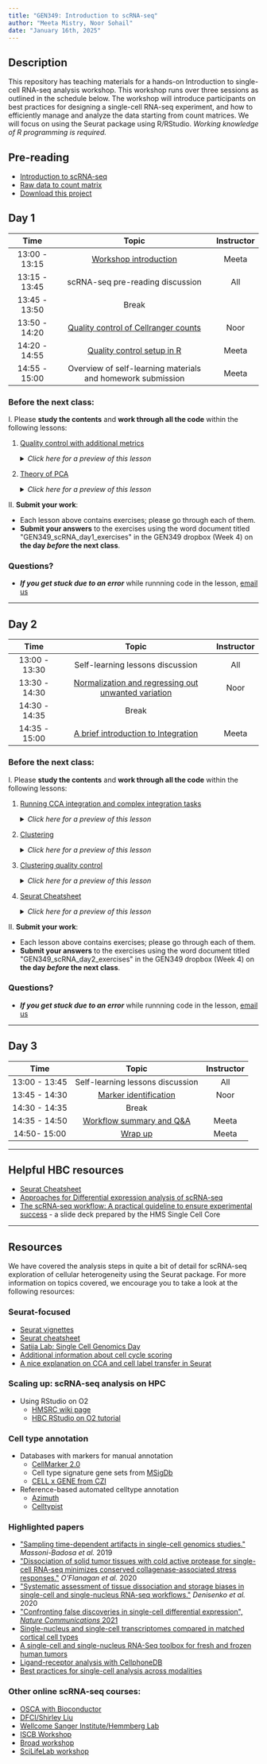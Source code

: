 ```yaml
---
title: "GEN349: Introduction to scRNA-seq"
author: "Meeta Mistry, Noor Sohail"
date: "January 16th, 2025"
---
```


## Description
This repository has teaching materials for a hands-on Introduction to single-cell RNA-seq analysis workshop. This workshop runs over three sessions as outlined in the schedule below. The workshop will introduce participants on best practices for designing a single-cell RNA-seq experiment, and how to efficiently manage and analyze the data starting from count matrices. We will focus on using the Seurat package using R/RStudio. _Working knowledge of R programming is required._

## Pre-reading

* [Introduction to scRNA-seq](../lessons/01_intro_to_scRNA-seq.md)
* [Raw data to count matrix](../lessons/02_SC_generation_of_count_matrix.md)
* [Download this project](https://www.dropbox.com/s/vop78wq76h02a2f/single_cell_rnaseq.zip?dl=1)

## Day 1

| Time |  Topic  | Instructor |
|:-----------:|:----------:|:--------:|
| 13:00 - 13:15 | [Workshop introduction](../slides/GEN349_workshop_intro_slides.pdf) | Meeta |
| 13:15 - 13:45 | scRNA-seq pre-reading discussion | All |
| 13:45 - 13:50 | Break |  |
| 13:50 - 14:20 | [Quality control of Cellranger counts](../lessons/04_cellranger_QC.md) | Noor |
| 14:20 - 14:55 | [Quality control setup in R](../lessons/03_SC_quality_control-setup.md) | Meeta |
| 14:55 - 15:00 | Overview of self-learning materials and homework submission | Meeta |


### Before the next class:

I. Please **study the contents** and **work through all the code** within the following lessons:
 
 1.  [Quality control with additional metrics](../lessons/04_SC_quality_control.md)
      <details>
       <summary><i>Click here for a preview of this lesson</i></summary>
         <br>In addition to the QC generated by cellranger, we can also compute some of our own metrics based on the raw data we have loaded into our Seurat object. <br><br>In this lesson you will:<br>
             - Compute essential QC metrics for each sample<br>
             - Create plots to visualize metrics across cells per sample<br>
             - Critically evaluate each plot and learn what each QC metric means<br><br>
        </details>
     
   2. [Theory of PCA](../lessons/05_theory_of_PCA.md)
      <details>
       <summary><i>Click here for a preview of this lesson</i></summary>
         <br>Before we can begin the next steps of the workflow, we need to make sure you have a good understanding of Principal Components Analysis (PCA). This method will be utilized in the scRNA-seq analysis workflow, and this foundation will help you better navigate those steps and interpretation of results.<br><br>
        </details>
         

II. **Submit your work**:
   * Each lesson above contains exercises; please go through each of them.
   * **Submit your answers** to the exercises using the word document titled "GEN349_scRNA_day1_exercises" in the GEN349 dropbox (Week 4) on **the day *before* the next class**.
   


### Questions?
* ***If you get stuck due to an error*** while runnning code in the lesson, [email us](mailto:hbctraining@hsph.harvard.edu) 

***

## Day 2

| Time |  Topic  | Instructor |
|:-----------:|:----------:|:--------:|
| 13:00 - 13:30 | Self-learning lessons discussion | All |
| 13:30 - 14:30|  [Normalization and regressing out unwanted variation](../lessons/06_SC_SCT_normalization.md) | Noor |
| 14:30 - 14:35 | Break |
| 14:35 - 15:00| [A brief introduction to Integration](../lessons/06a_integration_cca_theory.md) | Meeta |

### Before the next class:
I. Please **study the contents** and **work through all the code** within the following lessons:

1. [Running CCA integration and complex integration tasks](../lessons/06b_integration_code_harmony.md)
      <details>
       <summary><i>Click here for a preview of this lesson</i></summary>
        <br>In class, we described the theory of integration and in what situations we would implement it. <br><br>In this lesson you will:<br>
             - Run the code to implement CCA integration <br>
             - Evaluate the effect of integration on the UMAP <br>
             - Learn about methods for complex integration tasks (Harmonizing samples) <br>
        </details>
   
2. [Clustering](../lessons/07_SC_clustering_cells_SCT.md)
      <details>
       <summary><i>Click here for a preview of this lesson</i></summary>
         <br>From the UMAP visualization of our data  we can see that the cells are positioned into groups. Our next task is to isolate clusters of cells that are most similar to one another based on gene expression. <br><br>In this lesson you will:<br>
             - Learn the theory behind clustering and how it is performed in Seurat<br>
             - Cluster cells and visualize them on the UMAP<br>
        </details>

3. [Clustering quality control](../lessons/08_SC_clustering_quality_control.md)
      <details>
       <summary><i>Click here for a preview of this lesson</i></summary>
         <br>After separating cells into clusters, it is crtical to evaluate whether they are biologically meaningful or not. At this point we can also decide if we need to re-cluster and/or potentialy go back to a previous QC step.
         <br><br>In this lesson you will:<br>
           - Check to see that clusters are not influenced by uninteresting sources of variation<br>
           - Check to see whether the major principal components are driving the different clusters<br>
           - Explore the cell type identities by looking at the expression for known markers across the clusters.<br>
        </details>

4. [Seurat Cheatsheet](../lessons/seurat_cheatsheet.md) 
      <details>
       <summary><i>Click here for a preview of this lesson</i></summary>
         <br>At this point, we have populated our seurat object with many different pieces of information. Knowing how to access different values will allow you to interact more efficiently with your dataset.
         <br><br>In this lesson you will:<br>
           - Explore the different parts of a seurat object.<br>
           - Use the built-in functions from the Seurat package for visualizations and grabbing data.<br>
        </details>


II. **Submit your work**:
   * Each lesson above contains exercises; please go through each of them.
   * **Submit your answers** to the exercises using the word document titled "GEN349_scRNA_day2_exercises" in the GEN349 dropbox (Week 4) on **the day *before* the next class**.

### Questions?
* ***If you get stuck due to an error*** while runnning code in the lesson, [email us](mailto:hbctraining@hsph.harvard.edu) 


***


## Day 3

| Time |  Topic  | Instructor |
|:-----------:|:----------:|:--------:|
| 13:00 - 13:45 | Self-learning lessons discussion | All |
| 13:45 - 14:30 |[Marker identification](../lessons/09_merged_SC_marker_identification.md) | Noor |
| 14:30 - 14:35 | Break |
| 14:35 - 14:50 | [Workflow summary and Q&A](../lessons/scRNAseq_workflow.md) | Meeta |
| 14:50- 15:00 | [Wrap up](../slides/GEN349_workshop_wrapup_slides.pdf) | Meeta |

***


## Helpful HBC resources

* [Seurat Cheatsheet](../lessons/seurat_cheatsheet.md) 
* [Approaches for Differential expression analysis of scRNA-seq](https://hbctraining.github.io/DGE_analysis_scRNAseq/)
* [The scRNA-seq workflow: A practical guideline to ensure experimental success](https://github.com/hbctraining/scRNA-seq_online/blob/master/slides/072624_Chan_scRNAseq_workshop_Arpita_Kulkarni.pdf) - a slide deck prepared by the HMS Single Cell Core

***

## Resources
We have covered the analysis steps in quite a bit of detail for scRNA-seq exploration of cellular heterogeneity using the Seurat package. For more information on topics covered, we encourage you to take a look at the following resources:

### Seurat-focused
* [Seurat vignettes](https://satijalab.org/seurat/vignettes.html)
* [Seurat cheatsheet](https://satijalab.org/seurat/essential_commands.html)
* [Satija Lab: Single Cell Genomics Day](https://satijalab.org/scgd21/)
* [Additional information about cell cycle scoring](../lessons/cell_cycle_scoring.md)
* [A nice explanation on CCA and cell label transfer in Seurat](https://divingintogeneticsandgenomics.com/post/cca-alignment/)

### Scaling up: scRNA-seq analysis on HPC  
* Using RStudio on O2
    * [HMSRC wiki page](https://harvardmed.atlassian.net/wiki/spaces/O2/pages/1623425967/RStudio+on+O2)
    * [HBC RStudio on O2 tutorial](https://hbctraining.github.io/Intro-to-Unix-QMB/lessons/R_studio_on_02.html)

### Cell type annotation
- Databases with markers for manual annotation
  - [CellMarker 2.0](http://bio-bigdata.hrbmu.edu.cn/CellMarker/)
  - Cell type signature gene sets from [MSigDb](https://www.gsea-msigdb.org/gsea/msigdb/human/genesets.jsp?collection=C8)
  - [CELL x GENE from CZI](https://cellxgene.cziscience.com/gene-expression)
- Reference-based automated celltype annotation
  - [Azimuth](https://azimuth.hubmapconsortium.org/)
  - [Celltypist](https://www.celltypist.org/)
 
   
### Highlighted papers

- ["Sampling time-dependent artifacts in single-cell genomics studies."](https://genomebiology.biomedcentral.com/articles/10.1186/s13059-020-02032-0) *Massoni-Badosa et al.* 2019
- ["Dissociation of solid tumor tissues with cold active protease for single-cell RNA-seq minimizes conserved collagenase-associated stress responses."](https://genomebiology.biomedcentral.com/articles/10.1186/s13059-019-1830-0) *O'Flanagan et al.* 2020
- ["Systematic assessment of tissue dissociation and storage biases in single-cell and single-nucleus RNA-seq workflows."](https://genomebiology.biomedcentral.com/articles/10.1186/s13059-020-02048-6) *Denisenko et al.* 2020
- ["Confronting false discoveries in single-cell differential expression", _Nature Communications_ 2021](https://www.nature.com/articles/s41467-021-25960-2)
- [Single-nucleus and single-cell transcriptomes compared in matched cortical cell types](https://www.ncbi.nlm.nih.gov/pmc/articles/PMC6306246/)
- [A single-cell and single-nucleus RNA-Seq toolbox for fresh and frozen human tumors](https://www.nature.com/articles/s41591-020-0844-1)
- [Ligand-receptor analysis with CellphoneDB](https://www.nature.com/articles/s41576-020-00292-x)
- [Best practices for single-cell analysis across modalities](https://www.nature.com/articles/s41576-023-00586-w)



### Other online scRNA-seq courses:
  - [OSCA with Bioconductor](http://bioconductor.org/books/release/OSCA/)
  - [DFCI/Shirley Liu](https://liulab-dfci.github.io/bioinfo-combio/)
  - [Wellcome Sanger Institute/Hemmberg Lab](https://www.singlecellcourse.org/)
  - [ISCB Workshop](https://github.com/SingleCellTranscriptomics)
  - [Broad workshop](https://broadinstitute.github.io/2020_scWorkshop/)
  - [SciLifeLab workshop](https://nbisweden.github.io/workshop-scRNAseq/)



